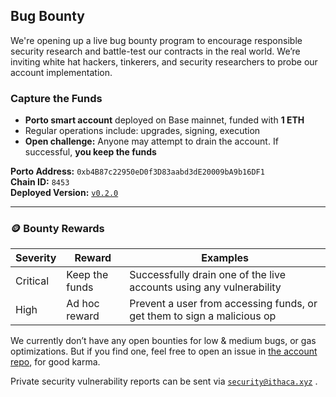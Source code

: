 

## Bug Bounty

We're opening up a live bug bounty program to encourage responsible security research and battle-test our contracts in the real world. We’re inviting white hat hackers, tinkerers, and security researchers to probe our account implementation.

### Capture the Funds

- **Porto smart account** deployed on Base mainnet, funded with **1 ETH**
- Regular operations include: upgrades, signing, execution
- **Open challenge:** Anyone may attempt to drain the account. If successful, **you keep the funds**

**Porto Address:** `0xb4B87c22950eD0f3D83aabd3dE20009bA9b16DF1`  
**Chain ID:** `8453`  
**Deployed Version:** [`v0.2.0`](https://github.com/ithacaxyz/porto/releases/tag/v0.2.0)

---

### 🪙 Bounty Rewards

| Severity  | Reward         | Examples                                                                 |
|-----------|----------------|--------------------------------------------------------------------------|
| Critical  | Keep the funds | Successfully drain one of the live accounts using any vulnerability     |
| High      | Ad hoc reward  | Prevent a user from accessing funds, or get them to sign a malicious op |

We currently don’t have any open bounties for low & medium bugs, or gas optimizations. But if you find one, feel free to open an issue in [the account repo](https://github.com/ithacaxyz/account), for good karma. 

Private security vulnerability reports can be sent via [`security@ithaca.xyz`](mailto:security@ithaca.xyz) .



